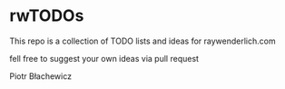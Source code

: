 # rwTODOs

This repo is a collection of TODO lists and ideas for raywenderlich.com

fell free to suggest your own ideas via pull request


Piotr Błachewicz
